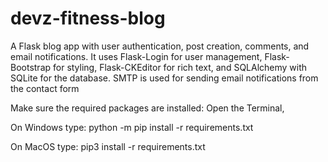 # devz-fitness-blog
A Flask blog app with user authentication, post creation, comments, and email notifications. It uses Flask-Login for user management, Flask-Bootstrap for styling, Flask-CKEditor for rich text, and SQLAlchemy with SQLite for the database. SMTP is used for sending email notifications from the contact form

Make sure the required packages are installed: 
Open the Terminal,

On Windows type:
python -m pip install -r requirements.txt

On MacOS type:
pip3 install -r requirements.txt





